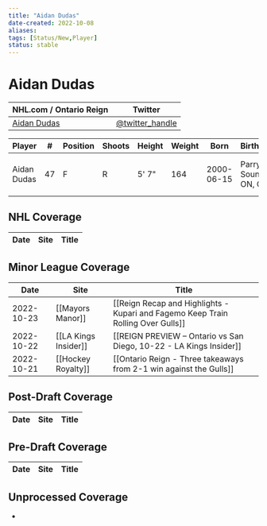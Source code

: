 ```yaml
---
title: "Aidan Dudas"
date-created: 2022-10-08
aliases: 
tags: [Status/New,Player]
status: stable
---
```


# Aidan Dudas

NHL.com / Ontario Reign | Twitter
-|-
[Aidan Dudas](https://ontarioreign.com/roster/aidan-dudas) | [@twitter_handle](https://twitter.com/)

Player | \# | Position | Shoots | Height | Weight | Born | Birthplace | Draft 
-|-|-|-|-|-|-|-|-
Aidan Dudas | 47 | F | R | 5' 7" | 164 | 2000-06-15 | Parry Sound, ON, CAN | LAK 4th RD, 2018 (113th)



## NHL  Coverage
| Date | Site | Title |
| ---- | ---- | ----- |



## Minor League Coverage
| Date | Site | Title |
| ---- | ---- | ----- |
| 2022-10-23 | [[Mayors Manor]] | [[Reign Recap and Highlights - Kupari and Fagemo Keep Train Rolling Over Gulls]]                                                                                                            |
| 2022-10-22 | [[LA Kings Insider]] | [[REIGN PREVIEW – Ontario vs San Diego, 10-22 - LA Kings Insider]]                                                                                |
| 2022-10-21 | [[Hockey Royalty]] | [[Ontario Reign - Three takeaways from 2-1 win against the Gulls]]                                                                                                   |



## Post-Draft Coverage
| Date | Site | Title |
| ---- | ---- | ----- |



## Pre-Draft Coverage
| Date | Site | Title |
| ---- | ---- | ----- |


## Unprocessed Coverage
- 

